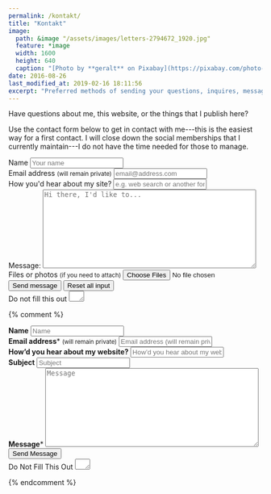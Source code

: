 ```yaml
---
permalink: /kontakt/
title: "Kontakt"
image:
  path: &image "/assets/images/letters-2794672_1920.jpg"
  feature: *image
  width: 1600
  height: 640
  caption: "[Photo by **geralt** on Pixabay](https://pixabay.com/photo-2794672/)"
date: 2016-08-26
last_modified_at: 2019-02-16 18:11:56
excerpt: "Preferred methods of sending your questions, inquires, messages, and love letters to me."
---
```


Have questions about me, this website, or the things that I publish here?

Use the contact form below to get in contact with me---this is the easiest way for a first contact.
I will close down the social memberships that I currently maintain---I do not have the time needed for those to manage.

<form id="contact" name="contact" accept-charset="UTF-8" autocomplete="off" enctype="multipart/form-data" method="POST" novalidate data-netlify-recaptcha="true" data-netlify="true" netlify-honeypot="comment">
  <div>
    <label id="lblName" for="name">Name
      <input id="name" name="name" type="text" spellcheck="false" maxlength="255" required placeholder="Your name">
    </label>
  </div>
  <div>
    <label id="lblEmail" for="email">Email address <small>(will remain private)</small>
      <input id="email" name="email" type="email" spellcheck="false" maxlength="255" required placeholder="email@address.com">
    </label>
  </div>
  <div>
    <label id="lblHeardOf" for="heard-of">How you'd hear about my site?
      <input id="heard-of" name="heard-of" type="text" spellcheck="true" maxlength="255" placeholder="e.g. web search or another forum (please name it or address it)">
    </label>
  </div>
  <div>
    <label>Message: <textarea name="message" spellcheck="true" rows="10" cols="50" required placeholder="Hi there, I'd like to..."></textarea></label>
  </div>
  <div>
    <label id="lblFile" for="file">Files or photos <small>(if you need to attach)</small>
      <input id="file" name="file" type="file" accept="image/*,.pdf" multiple>
    </label>
  </div>
  <!-- <div data-netlify-recaptcha="true"></div> -->
  <div class="g-recaptcha form__group" data-sitekey="{{ site.reCaptcha.siteKey }}"></div>
  <script async src="https://www.google.com/recaptcha/api.js"></script>
  <div>
    <button id="submit" name="submit" type="submit" class="btn">Send message</button>
    <button id="reset" name="reset" type="reset" class="btn">Reset all input</button>
  </div>
  <div class="hidden">
    <label id="lblComment" for="comment">Do not fill this out
      <textarea name="comment" id="comment" rows="1" cols="1"></textarea>
      <input type="hidden" id="idstamp" name="idstamp" value="WW91J3JlIHdlbGNvbWUhCg==">
    </label>
  </div>
</form>

{% comment %}

<!-- this is an old form for reference only ! -->

<form id="form1" name="form1" accept-charset="UTF-8" autocomplete="off" enctype="multipart/form-data" method="post" novalidate action="https://dominicreich.com/cgi-bin/fm18.pl">
  <div class="form-group">
    <label class="sr-only" id="title7" for="Field7"><strong>Name</strong></label>
    <input id="Field7" name="realname" type="text" maxlength="255" placeholder="Name">
  </div>
  <div class="form-group">
    <label class="sr-only" id="title2" for="Field2"><strong>Email address</strong><span id="req_2" class="req">*</span> <small>(will remain private)</small></label>
    <input id="Field2" name="your_email" type="email" spellcheck="false" maxlength="255" required placeholder="Email address (will remain private)">
  </div>
  <div class="form-group">
    <label class="sr-only" id="title10" for="Field10"><strong>How&rsquo;d you hear about my website?</strong></label>
    <input id="Field10" name="heard_of" type="text" maxlength="255" placeholder="How&rsquo;d you hear about my website?">
  </div>
    <div class="form-group">
    <label class="sr-only" id="title11" for="Field11"><strong>Subject</strong></label>
    <input id="Field10" name="subject" type="text" maxlength="255" placeholder="Subject">
  </div>
  <div class="form-group">
    <label class="sr-only" id="title1" for="Field1"><strong>Message</strong><span id="req_1" class="req">*</span></label>
    <textarea id="Field1" name="message" spellcheck="true" rows="10" cols="50" required placeholder="Message"></textarea>
  </div>
  <div class="form-group">
    <button id="saveForm" name="saveForm" class="btn" type="submit">Send Message</button>
  </div>
  <div class="form-group hidden">
    <label for="comment">Do Not Fill This Out</label>
    <textarea name="comment" id="comment" rows="1" cols="1"></textarea>
    <input type="hidden" name="env_report" value="REMOTE_HOST,REMOTE_ADDR,REMOTE_USER,HTTP_USER_AGENT">
    <input type="hidden" name="recipient" value="webmail@dominicreich.com">
    <input type="hidden" name="email" value="webformmailer@dominicreich.com">
    <input type="hidden" name="required" value="realname,message">
    <input type="hidden" name="print_config" value="your_email,subject">
    <input type="hidden" name="print_blank_fields" value="1">
  </div>
</form>
{% endcomment %}
